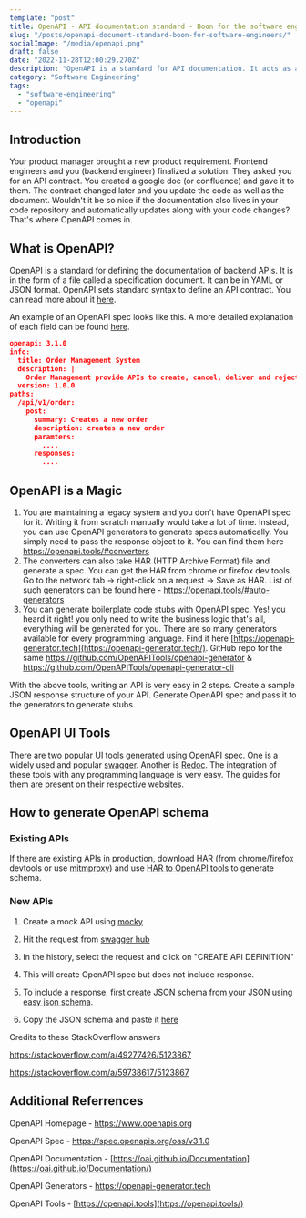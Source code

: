 ```yaml
---
template: "post"
title: OpenAPI - API documentation standard - Boon for the software engineers
slug: "/posts/openapi-document-standard-boon-for-software-engineers/"
socialImage: "/media/openapi.png"
draft: false
date: "2022-11-28T12:00:29.270Z"
description: "OpenAPI is a standard for API documentation. It acts as a bridge between backend and frontend systems. Using the OpenAPI specification file, we can generate beautiful UI using swagger or ReDoc."
category: "Software Engineering"
tags:
  - "software-engineering"
  - "openapi"
---
```


## Introduction

Your product manager brought a new product requirement. Frontend engineers and you (backend engineer) finalized a solution. They asked you for an API contract. You created a google doc (or confluence) and gave it to them. The contract changed later and you update the code as well as the document. Wouldn't it be so nice if the documentation also lives in your code repository and automatically updates along with your code changes? That's where OpenAPI comes in.

## What is OpenAPI?

OpenAPI is a standard for defining the documentation of backend APIs. It is in the form of a file called a specification document. It can be in YAML or JSON format. OpenAPI sets standard syntax to define an API contract. You can read more about it [here](https://oai.github.io/Documentation/introduction.html).

An example of an OpenAPI spec looks like this. A more detailed explanation of each field can be found [here](https://oai.github.io/Documentation/specification-structure.html).

```json
openapi: 3.1.0
info:
  title: Order Management System
  description: |
    Order Management provide APIs to create, cancel, deliver and reject orders
  version: 1.0.0
paths:
  /api/v1/order:
    post:
      summary: Creates a new order
      description: creates a new order
      paramters:
        ....
      responses:
        ....
```

## OpenAPI is a Magic

1. You are maintaining a legacy system and you don't have OpenAPI spec for it. Writing it from scratch manually would take a lot of time. Instead, you can use OpenAPI generators to generate specs automatically. You simply need to pass the response object to it. You can find them here - <https://openapi.tools/#converters>
2. The converters can also take HAR (HTTP Archive Format) file and generate a spec. You can get the HAR from chrome or firefox dev tools. Go to the network tab -> right-click on a request -> Save as HAR. List of such generators can be found here - <https://openapi.tools/#auto-generators>
3. You can generate boilerplate code stubs with OpenAPI spec. Yes! you heard it right! you only need to write the business logic that's all, everything will be generated for you. There are so many generators available for every programming language. Find it here [https://openapi-generator.tech](https://openapi-generator.tech/). GitHub repo for the same <https://github.com/OpenAPITools/openapi-generator> & <https://github.com/OpenAPITools/openapi-generator-cli>

With the above tools, writing an API is very easy in 2 steps. Create a sample JSON response structure of your API. Generate OpenAPI spec and pass it to the generators to generate stubs.

## OpenAPI UI Tools

There are two popular UI tools generated using OpenAPI spec. One is a widely used and popular [swagger](https://swagger.io/tools/swagger-ui/). Another is [Redoc](https://redocly.github.io/redoc/#section/OpenAPI-Specification). The integration of these tools with any programming language is very easy. The guides for them are present on their respective websites.

## How to generate OpenAPI schema

### Existing APIs

If there are existing APIs in production, download HAR (from chrome/firefox devtools or use [mitmproxy](https://mitmproxy.org/)) and use [HAR to OpenAPI tools](https://openapi.tools/#auto-generators) to generate schema.

### New APIs

1. Create a mock API using [mocky](https://designer.mocky.io/)

2. Hit the request from [swagger hub](https://inspector.swagger.io/builder)

3. In the history, select the request and click on "CREATE API DEFINITION"

4. This will create OpenAPI spec but does not include response.

5. To include a response, first create JSON schema from your JSON using [easy json schema](https://easy-json-schema.github.io/).

6. Copy the JSON schema and paste it [here](https://roger13.github.io/SwagDefGen/)

Credits to these StackOverflow answers

<https://stackoverflow.com/a/49277426/5123867>

<https://stackoverflow.com/a/59738617/5123867>

## Additional Referrences

OpenAPI Homepage - <https://www.openapis.org>

OpenAPI Spec - <https://spec.openapis.org/oas/v3.1.0>

OpenAPI Documentation - [https://oai.github.io/Documentation](https://oai.github.io/Documentation/)

OpenAPI Generators - <https://openapi-generator.tech>

OpenAPI Tools - [https://openapi.tools](https://openapi.tools/)
